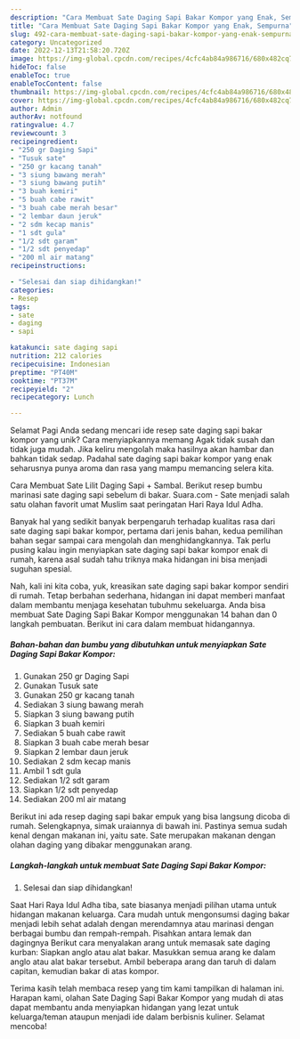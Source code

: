```yaml
---
description: "Cara Membuat Sate Daging Sapi Bakar Kompor yang Enak, Sempurna"
title: "Cara Membuat Sate Daging Sapi Bakar Kompor yang Enak, Sempurna"
slug: 492-cara-membuat-sate-daging-sapi-bakar-kompor-yang-enak-sempurna
category: Uncategorized
date: 2022-12-13T21:58:20.720Z
image: https://img-global.cpcdn.com/recipes/4cfc4ab84a986716/680x482cq70/sate-daging-sapi-bakar-kompor-foto-resep-utama.jpg
hideToc: false
enableToc: true
enableTocContent: false
thumbnail: https://img-global.cpcdn.com/recipes/4cfc4ab84a986716/680x482cq70/sate-daging-sapi-bakar-kompor-foto-resep-utama.jpg
cover: https://img-global.cpcdn.com/recipes/4cfc4ab84a986716/680x482cq70/sate-daging-sapi-bakar-kompor-foto-resep-utama.jpg
author: Admin
authorAv: notfound
ratingvalue: 4.7
reviewcount: 3
recipeingredient:
- "250 gr Daging Sapi"
- "Tusuk sate"
- "250 gr kacang tanah"
- "3 siung bawang merah"
- "3 siung bawang putih"
- "3 buah kemiri"
- "5 buah cabe rawit"
- "3 buah cabe merah besar"
- "2 lembar daun jeruk"
- "2 sdm kecap manis"
- "1 sdt gula"
- "1/2 sdt garam"
- "1/2 sdt penyedap"
- "200 ml air matang"
recipeinstructions:

- "Selesai dan siap dihidangkan!"
categories:
- Resep
tags:
- sate
- daging
- sapi

katakunci: sate daging sapi 
nutrition: 212 calories
recipecuisine: Indonesian
preptime: "PT40M"
cooktime: "PT37M"
recipeyield: "2"
recipecategory: Lunch

---
```



Selamat Pagi Anda sedang mencari ide resep sate daging sapi bakar kompor yang unik? Cara menyiapkannya memang Agak tidak susah dan tidak juga mudah. Jika keliru mengolah maka hasilnya akan hambar dan bahkan tidak sedap. Padahal sate daging sapi bakar kompor yang enak seharusnya punya aroma dan rasa yang mampu memancing selera kita.


Cara Membuat Sate Lilit Daging Sapi + Sambal. Berikut resep bumbu marinasi sate daging sapi sebelum di bakar. Suara.com - Sate menjadi salah satu olahan favorit umat Muslim saat peringatan Hari Raya Idul Adha.

Banyak hal yang sedikit banyak berpengaruh terhadap kualitas rasa dari sate daging sapi bakar kompor, pertama dari jenis bahan, kedua pemilihan bahan segar sampai cara mengolah dan menghidangkannya. Tak perlu pusing kalau ingin menyiapkan sate daging sapi bakar kompor enak di rumah, karena asal sudah tahu triknya maka hidangan ini bisa menjadi suguhan spesial.


Nah, kali ini kita coba, yuk, kreasikan sate daging sapi bakar kompor sendiri di rumah. Tetap berbahan sederhana, hidangan ini dapat memberi manfaat dalam membantu menjaga kesehatan tubuhmu sekeluarga. Anda bisa membuat Sate Daging Sapi Bakar Kompor menggunakan 14 bahan dan 0 langkah pembuatan. Berikut ini cara dalam membuat hidangannya.

<!--inarticleads1-->

##### Bahan-bahan dan bumbu yang dibutuhkan untuk menyiapkan Sate Daging Sapi Bakar Kompor:

1. Gunakan 250 gr Daging Sapi
1. Gunakan Tusuk sate
1. Gunakan 250 gr kacang tanah
1. Sediakan 3 siung bawang merah
1. Siapkan 3 siung bawang putih
1. Siapkan 3 buah kemiri
1. Sediakan 5 buah cabe rawit
1. Siapkan 3 buah cabe merah besar
1. Siapkan 2 lembar daun jeruk
1. Sediakan 2 sdm kecap manis
1. Ambil 1 sdt gula
1. Sediakan 1/2 sdt garam
1. Siapkan 1/2 sdt penyedap
1. Sediakan 200 ml air matang


Berikut ini ada resep daging sapi bakar empuk yang bisa langsung dicoba di rumah. Selengkapnya, simak uraiannya di bawah ini. Pastinya semua sudah kenal dengan makanan ini, yaitu sate. Sate merupakan makanan dengan olahan daging yang dibakar menggunakan arang. 

<!--inarticleads2-->

##### Langkah-langkah untuk membuat Sate Daging Sapi Bakar Kompor:


1. Selesai dan siap dihidangkan!

Saat Hari Raya Idul Adha tiba, sate biasanya menjadi pilihan utama untuk hidangan makanan keluarga. Cara mudah untuk mengonsumsi daging bakar menjadi lebih sehat adalah dengan merendamnya atau marinasi dengan berbagai bumbu dan rempah-rempah. Pisahkan antara lemak dan dagingnya Berikut cara menyalakan arang untuk memasak sate daging kurban: Siapkan anglo atau alat bakar. Masukkan semua arang ke dalam anglo atau alat bakar tersebut. Ambil beberapa arang dan taruh di dalam capitan, kemudian bakar di atas kompor. 

Terima kasih telah membaca resep yang tim kami tampilkan di halaman ini. Harapan kami, olahan Sate Daging Sapi Bakar Kompor yang mudah di atas dapat membantu anda menyiapkan hidangan yang lezat untuk keluarga/teman ataupun menjadi ide dalam berbisnis kuliner. Selamat mencoba!
